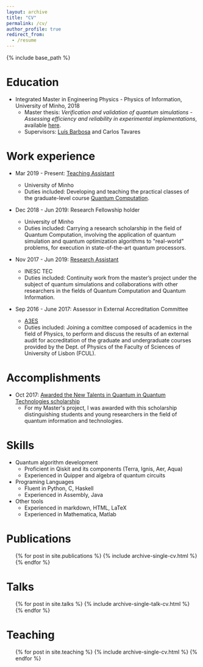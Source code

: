 ```yaml
---
layout: archive
title: "CV"
permalink: /cv/
author_profile: true
redirect_from:
  - /resume
---
```


{% include base_path %}

Education
======
* Integrated Master in Engineering Physics - Physics of Information, University of Minho, 2018
  * Master thesis: _Verification and validation of quantum simulations - Assessing efficiency and reliability in experimental implementations_, available [here](http://hdl.handle.net/1822/59739).
  * Supervisors: [Luís Barbosa](http://www4.di.uminho.pt/~lsb/) and Carlos Tavares

Work experience
======
* Mar 2019 - Present: [Teaching Assistant](https://afonsofr.github.io/teaching/2019-qc-teaching/)
  * University of Minho
  * Duties included: Developing and teaching the practical classes of the graduate-level course [Quantum Computation](http://arca.di.uminho.pt/quantum-computation-1819/).

* Dec 2018 - Jun 2019: Research Fellowship holder
  * University of Minho
  * Duties included: Carrying a research scholarship in the field of Quantum Computation, involving the application of quantum simulation and quantum optimization algorithms to "real-world" problems, for execution in state-of-the-art quantum processors.
  
* Nov 2017 - Jun 2019: [Research Assistant](https://www.inesctec.pt/en/people/afonso-miguel-rodrigues)
  * INESC TEC
  * Duties included: Continuity work from the master’s project under the subject of quantum simulations and collaborations with other researchers in the fields of Quantum Computation and Quantum Information.

* Sep 2016 - June 2017: Assessor in External Accreditation Committee
  * [A3ES](https://www.a3es.pt/en/about-a3es)
  * Duties included: Joining a comittee composed of academics in the field of Physics, to perform and discuss the results of an external audit for accreditation of the graduate and undergraduate courses provided by the Dept. of Physics of the Faculty of Sciences of University of Lisbon (FCUL).

Accomplishments
======
* Oct 2017: [Awarded the New Talents in Quantum in Quantum Technologies scholarship](https://www.eng.uminho.pt/en/researchinnovate/_layouts/15/uminho.portaisuoei.ui/pages/eventsdetail.aspx?id=52040)
  * For my Master's project, I was awarded with this scholarship distinguishing students and young researchers in the field of quantum information and technologies.
  
Skills
======
* Quantum algorithm development
  * Proficient in Qiskit and its components (Terra, Ignis, Aer, Aqua)
  * Experienced in Quipper and algebra of quantum circuits
* Programing Languages
  * Fluent in Python, C, Haskell
  * Experienced in Assembly, Java
* Other tools
  * Experienced in markdown, HTML, LaTeX
  * Experienced in Mathematica, Matlab

Publications
======
  <ul>{% for post in site.publications %}
    {% include archive-single-cv.html %}
  {% endfor %}</ul>
  
Talks
======
  <ul>{% for post in site.talks %}
    {% include archive-single-talk-cv.html %}
  {% endfor %}</ul>
  
Teaching
======
  <ul>{% for post in site.teaching %}
    {% include archive-single-cv.html %}
  {% endfor %}</ul>
